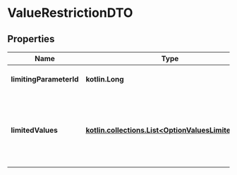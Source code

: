 
# ValueRestrictionDTO

## Properties
| Name | Type | Description | Notes |
| ------------ | ------------- | ------------- | ------------- |
| **limitingParameterId** | **kotlin.Long** | Идентификатор ограничивающей характеристики. |  |
| **limitedValues** | [**kotlin.collections.List&lt;OptionValuesLimitedDTO&gt;**](OptionValuesLimitedDTO.md) | Значения ограничивающей характеристики и соответствующие допустимые значения текущей характеристики. |  |



